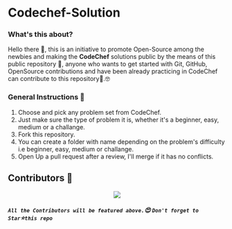 # Codechef-Solution

### What's this about? 

Hello there :wave:, this is an initiative to promote Open-Source among the newbies and making the **CodeChef** solutions public by the means of this public repository :triumph:, anyone who wants to get started with Git, GitHub, OpenSource contributions and have been already practicing in CodeChef can contribute to this repository:cowboy_hat_face:.:nerd_face:


### General Instructions :mega:

1. Choose and pick any problem set from CodeChef.
2. Just make sure the type of problem it is, whether it's a beginner, easy, medium or a challange.
3. Fork this repository.
4. You can create a folder with name depending on the problem's difficulty i.e beginner, easy, medium or challange.
5. Open Up a pull request after a review, I'll merge if it has no conflicts.


## Contributors 🦸

<p align="center">
  <a href="https://github.com/Jash-Mehta/codechef-solution/graphs/contributors">
  <img src="https://contributors-img.web.app/image?repo=Jash-Mehta/codechef-solution" />
</a>

</p>

##### **`All the Contributors will be featured above.`:heart_eyes: `Don't forget to Star`:star:`this repo`**
